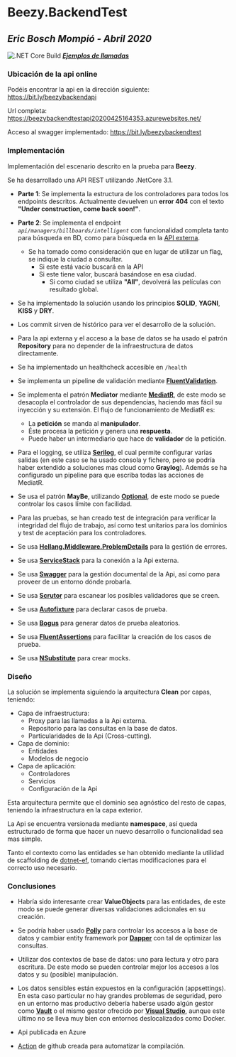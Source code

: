 # Beezy.BackendTest
## _Eric Bosch Mompió - Abril 2020_
![.NET Core Build](https://github.com/ericbosch/Beezy.BackendTest/workflows/.NET%20Core%20Build/badge.svg) _[__Ejemplos de llamadas__](https://github.com/ericbosch/Beezy.BackendTest/wiki/Test-samples)_

### Ubicación de la api online

Podéis encontrar la api en la dirección siguiente: https://bit.ly/beezybackendapi

Url completa: https://beezybackendtestapi20200425164353.azurewebsites.net/

Acceso al swagger implementado: https://bit.ly/beezybackendtest

### Implementación

Implementación del escenario descrito en la prueba para __Beezy__.

Se ha desarrollado una API REST utilizando .NetCore 3.1.

- __Parte 1__: Se implementa la estructura de los controladores para todos los endpoints descritos. Actualmente devuelven un __error 404__ con el texto __"Under construction, come back soon!"__.

- __Parte 2__: Se implementa el endpoint _`api/managers/billboards/intelligent`_ con funcionalidad completa tanto para búsqueda en BD, como para búsqueda en la [API externa](themoviedb.org).
  - Se ha tomado como consideración que en lugar de utilizar un flag, se indique la ciudad a consultar. 
    - Si este está vacío buscará en la API
    - Si este tiene valor, buscará basándose en esa ciudad. 
      - Si como ciudad se utiliza __"All"__, devolverá las películas con resultado global.
      
* Se ha implementado la solución usando los principios __SOLID__, __YAGNI__, __KISS__ y __DRY__.
* Los commit sirven de histórico para ver el desarrollo de la solución.
* Para la api externa y el acceso a la base de datos se ha usado el patrón __Repository__ para no depender de la infraestructura de datos directamente.
* Se ha implementado un healthcheck accesible en `/health`
* Se implementa un pipeline de validación mediante [__FluentValidation__](https://fluentvalidation.net/).
* Se implementa el patrón __Mediator__ mediante [__MediatR__](https://github.com/jbogard/MediatR), de este modo se desacopla el controlador de sus dependencias, haciendo mas fácil su inyección y su extensión. El flujo de funcionamiento de MediatR es:
  - La __petición__ se manda al __manipulador__.
  - Éste procesa la petición y genera una __respuesta__.
  - Puede haber un intermediario que hace de __validador__ de la petición.
* Para el logging, se utiliza [__Serilog__](https://serilog.net/), el cual permite configurar varias salidas (en este caso se ha usado consola y fichero, pero se podría haber extendido a soluciones mas cloud como __Graylog__). Además se ha configurado un pipeline para que escriba todas las acciones de MediatR.
* Se usa el patrón __MayBe__, utilizando [__Optional__](https://github.com/nlkl/Optional), de este modo se puede controlar los casos límite con facilidad.

* Para las pruebas, se han creado test de integración para verificar la integridad del flujo de trabajo, así como test unitarios para los dominios y test de aceptación para los controladores.

* Se usa [__Hellang.Middleware.ProblemDetails__](https://github.com/khellang/Middleware) para la gestión de errores.
* Se usa [__ServiceStack__](https://github.com/ServiceStack/ServiceStack) para la conexión a la Api externa.
* Se usa [__Swagger__](https://github.com/domaindrivendev/Swashbuckle.AspNetCore) para la gestión documental de la Api, así como para proveer de un entorno dónde probarla.
* Se usa [__Scrutor__](https://github.com/khellang/Scrutor) para escanear los posibles validadores que se creen.

* Se usa [__Autofixture__](https://github.com/AutoFixture/AutoFixture) para declarar casos de prueba.
* Se usa [__Bogus__](https://github.com/bchavez/Bogus) para generar datos de prueba aleatorios.
* Se usa [__FluentAssertions__](https://fluentassertions.com/) para facilitar la creación de los casos de prueba.
* Se usa [__NSubstitute__](https://nsubstitute.github.io/) para crear mocks.

      
### Diseño

La solución se implementa siguiendo la arquitectura __Clean__ por capas, teniendo:
- Capa de infraestructura:
  - Proxy para las llamadas a la Api externa.
  - Repositorio para las consultas en la base de datos.
  - Particularidades de la Api (Cross-cutting).
- Capa de dominio:
  - Entidades
  - Modelos de negocio
- Capa de aplicación:
  - Controladores
  - Servicios
  - Configuración de la Api
  
Esta arquitectura permite que el dominio sea agnóstico del resto de capas, teniendo la infraestructura en la capa exterior.

La Api se encuentra versionada mediante __namespace__, así queda estructurado de forma que hacer un nuevo desarrollo o funcionalidad sea mas simple.

Tanto el contexto como las entidades se han obtenido mediante la utilidad de scaffolding de [dotnet-ef](https://docs.microsoft.com/es-es/ef/core/managing-schemas/scaffolding), tomando ciertas modificaciones para el correcto uso necesario.

### Conclusiones

* Habría sido interesante crear __ValueObjects__ para las entidades, de este modo se puede generar diversas validaciones adicionales en su creación.
* Se podría haber usado [__Polly__](https://github.com/App-vNext/Polly) para controlar los accesos a la base de datos y cambiar entity framework por [__Dapper__](https://stackexchange.github.io/Dapper/) con tal de optimizar las consultas.
* Utilizar dos contextos de base de datos: uno para lectura y otro para escritura. De este modo se pueden controlar mejor los accesos a los datos y su (posible) manipulación.
* Los datos sensibles están expuestos en la configuración (appsettings). En esta caso particular no hay grandes problemas de seguridad, pero en un entorno mas productivo debería haberse usado algún gestor como [__Vault__](https://www.vaultproject.io/) o el mismo gestor ofrecido por [__Visual Studio__](https://docs.microsoft.com/es-es/aspnet/core/security/app-secrets), aunque este último no se lleva muy bien con entornos deslocalizados como Docker.

* Api publicada en Azure
* [Action](https://github.com/ericbosch/Beezy.BackendTest/actions?query=workflow%3A%22.NET+Core+Build%22) de github creada para automatizar la compilación.

